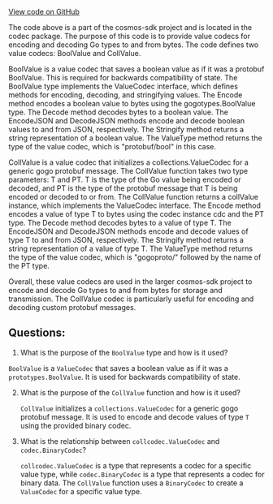 [View code on GitHub](https://github.com/cosmos/cosmos-sdk/blob/main/codec/collections.go)

The code above is a part of the cosmos-sdk project and is located in the codec package. The purpose of this code is to provide value codecs for encoding and decoding Go types to and from bytes. The code defines two value codecs: BoolValue and CollValue.

BoolValue is a value codec that saves a boolean value as if it was a protobuf BoolValue. This is required for backwards compatibility of state. The BoolValue type implements the ValueCodec interface, which defines methods for encoding, decoding, and stringifying values. The Encode method encodes a boolean value to bytes using the gogotypes.BoolValue type. The Decode method decodes bytes to a boolean value. The EncodeJSON and DecodeJSON methods encode and decode boolean values to and from JSON, respectively. The Stringify method returns a string representation of a boolean value. The ValueType method returns the type of the value codec, which is "protobuf/bool" in this case.

CollValue is a value codec that initializes a collections.ValueCodec for a generic gogo protobuf message. The CollValue function takes two type parameters: T and PT. T is the type of the Go value being encoded or decoded, and PT is the type of the protobuf message that T is being encoded or decoded to or from. The CollValue function returns a collValue instance, which implements the ValueCodec interface. The Encode method encodes a value of type T to bytes using the codec instance cdc and the PT type. The Decode method decodes bytes to a value of type T. The EncodeJSON and DecodeJSON methods encode and decode values of type T to and from JSON, respectively. The Stringify method returns a string representation of a value of type T. The ValueType method returns the type of the value codec, which is "gogoproto/" followed by the name of the PT type.

Overall, these value codecs are used in the larger cosmos-sdk project to encode and decode Go types to and from bytes for storage and transmission. The CollValue codec is particularly useful for encoding and decoding custom protobuf messages.
## Questions: 
 1. What is the purpose of the `BoolValue` type and how is it used?
   
   `BoolValue` is a `ValueCodec` that saves a boolean value as if it was a `prototypes.BoolValue`. It is used for backwards compatibility of state.

2. What is the purpose of the `CollValue` function and how is it used?
   
   `CollValue` initializes a `collections.ValueCodec` for a generic gogo protobuf message. It is used to encode and decode values of type `T` using the provided binary codec.

3. What is the relationship between `collcodec.ValueCodec` and `codec.BinaryCodec`?
   
   `collcodec.ValueCodec` is a type that represents a codec for a specific value type, while `codec.BinaryCodec` is a type that represents a codec for binary data. The `CollValue` function uses a `BinaryCodec` to create a `ValueCodec` for a specific value type.